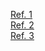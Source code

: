 [Ref. 1](https://www.rubyguides.com/2019/02/ruby-rake/)<br>
[Ref. 2](https://medium.com/swlh/understanding-rake-in-ruby-9eaf7f7b20cc)<br>
[Ref. 3](https://www.tracylum.com/blog/2016-12-27-how-to-write-a-rake-task/)